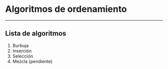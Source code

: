# Algoritmos de ordenamiento
-------
## Lista de algoritmos
1. Burbuja
2. Inserción
3. Selección
4. Mezcla (pendiente)
